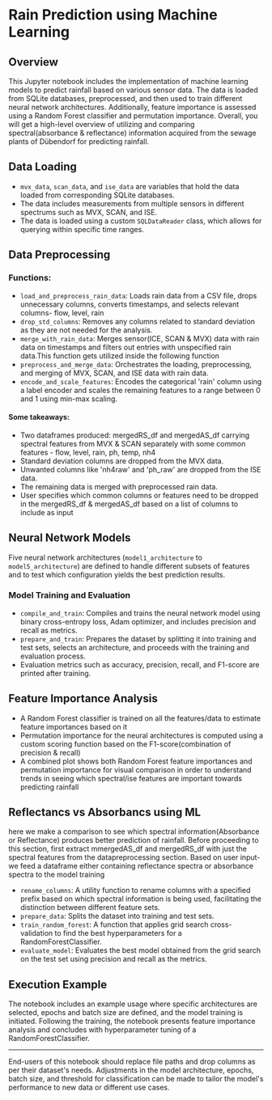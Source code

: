 # Rain Prediction using Machine Learning

## Overview

This Jupyter notebook includes the implementation of machine learning models to predict rainfall based on various sensor data. The data is loaded from SQLite databases, preprocessed, and then used to train different neural network architectures. Additionally, feature importance is assessed using a Random Forest classifier and permutation importance. Overall, you will get a high-level overview of utilizing and comparing spectral(absorbance & reflectance) information acquired from the sewage plants of Dübendorf for predicting rainfall. 

## Data Loading

- `mvx_data`, `scan_data`, and `ise_data` are variables that hold the data loaded from corresponding SQLite databases.
- The data includes measurements from multiple sensors in different spectrums such as MVX, SCAN, and ISE.
- The data is loaded using a custom `SQLDataReader` class, which allows for querying within specific time ranges.

## Data Preprocessing

### Functions:

- `load_and_preprocess_rain_data`: Loads rain data from a CSV file, drops unnecessary columns, converts timestamps, and selects relevant columns- flow, level, rain 
- `drop_std_columns`: Removes any columns related to standard deviation as they are not needed for the analysis.
- `merge_with_rain_data`: Merges sensor(ICE, SCAN & MVX) data with rain data on timestamps and filters out entries with unspecified rain data.This function gets utilized inside the following function
- `preprocess_and_merge_data`: Orchestrates the loading, preprocessing, and merging of MVX, SCAN, and ISE data with rain data.
- `encode_and_scale_features`: Encodes the categorical 'rain' column using a label encoder and scales the remaining features to a range between 0 and 1 using min-max scaling.
#### Some takeaways:
- Two dataframes produced: mergedRS_df and mergedAS_df carrying spectral features from MVX & SCAN separately with some common features - flow, level, rain, ph, temp, nh4
- Standard deviation columns are dropped from the MVX data.
- Unwanted columns like 'nh4raw' and 'ph_raw' are dropped from the ISE data.
- The remaining data is merged with preprocessed rain data.
- User specifies which common columns or features need to be dropped in the mergedRS_df & mergedAS_df based on a list of columns to include as input 

## Neural Network Models

Five neural network architectures (`model1_architecture` to `model5_architecture`) are defined to handle different subsets of features and to test which configuration yields the best prediction results.

### Model Training and Evaluation

- `compile_and_train`: Compiles and trains the neural network model using binary cross-entropy loss, Adam optimizer, and includes precision and recall as metrics.
- `prepare_and_train`: Prepares the dataset by splitting it into training and test sets, selects an architecture, and proceeds with the training and evaluation process.
- Evaluation metrics such as accuracy, precision, recall, and F1-score are printed after training.

## Feature Importance Analysis

- A Random Forest classifier is trained on all the features/data to estimate feature importances based on it 
- Permutation importance for the neural architectures is computed using a custom scoring function based on the F1-score(combination of precision & recall)
- A combined plot shows both Random Forest feature importances and permutation importance for visual comparison in order to understand trends in seeing which spectral/ise features are important towards predicting rainfall

## Reflectancs vs Absorbancs using ML
here we make a comparison to see which spectral information(Absorbance or Reflectance) produces better prediction of rainfall. Before proceeding to this section, first extract mmergedAS_df and mergedRS_df with just the spectral features from the datapreprocessing section. Based on user input- we feed a dataframe either containing reflectance spectra or absorbance spectra to the model training
- `rename_columns`: A utility function to rename columns with a specified prefix based on which spectral information is being used, facilitating the distinction between different feature sets.
- `prepare_data`: Splits the dataset into training and test sets.
- `train_random_forest`: A function that applies grid search cross-validation to find the best hyperparameters for a RandomForestClassifier.
- `evaluate_model`: Evaluates the best model obtained from the grid search on the test set using precision and recall as the metrics.


## Execution Example

The notebook includes an example usage where specific architectures are selected, epochs and batch size are defined, and the model training is initiated. Following the training, the notebook presents feature importance analysis and concludes with hyperparameter tuning of a RandomForestClassifier. 

---

End-users of this notebook should replace file paths and drop columns as per their dataset's needs. Adjustments in the model architecture, epochs, batch size, and threshold for classification can be made to tailor the model's performance to new data or different use cases.
